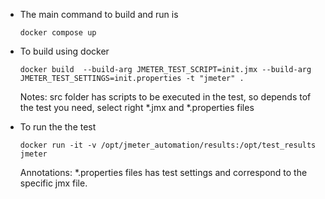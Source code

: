 + The main command to build and run is 

    ```docker compose up```

+ To build using docker 

    ```docker build  --build-arg JMETER_TEST_SCRIPT=init.jmx --build-arg JMETER_TEST_SETTINGS=init.properties -t "jmeter" .```
    
    Notes: src folder has scripts to be executed in the test, so depends tof the test you need, select right *.jmx and *.properties files 

+ To run the the test

    ```docker run -it -v /opt/jmeter_automation/results:/opt/test_results jmeter```


    Annotations: *.properties files has test settings and correspond to the specific jmx file.